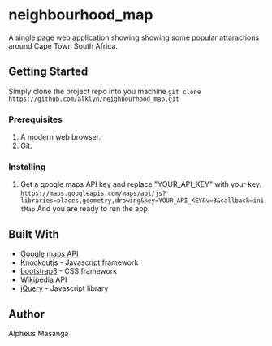 # neighbourhood_map
A single page web application showing showing some popular attaractions around
Cape Town South Africa.


## Getting Started
Simply clone the project repo into you machine
` git clone https://github.com/alklyn/neighbourhood_map.git
`
### Prerequisites
1. A modern web browser.
2. Git.

### Installing
1. Get a google maps API key and replace "YOUR_API_KEY" with your key.
` https://maps.googleapis.com/maps/api/js?libraries=places,geometry,drawing&key=YOUR_API_KEY&v=3&callback=initMap
`
And you are ready to run the app.


## Built With
* [Google maps API](https://developers.google.com/maps/)
* [Knockoutjs](http://knockoutjs.com/index.html) - Javascript framework
* [bootstrap3](https://getbootstrap.com/) - CSS framework
* [Wikipedia API](https://www.mediawiki.org/wiki/API:Main_page)
* [jQuery](https://jquery.com/) - Javascript library


## Author
Alpheus Masanga
